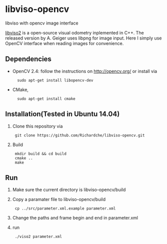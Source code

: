 # libviso-opencv
libviso with opencv image interface

[libviso2](http://www.cvlibs.net/software/libviso/) is a open-source visual odometry inplemented in C++. The released version by A. Geiger uses libpng for image input. Here I simply use OpenCV interface when reading images for convenience.

## Dependencies
* OpenCV 2.4: follow the instructions on http://opencv.org/ or install 
  via 

        sudo apt-get install libopencv-dev
        
* CMake,

        sudo apt-get install cmake

## Installation(Tested in Ubuntu 14.04)
1. Clone this repository via 

        git clone https://github.com/Richardche/libviso-opencv.git

2. Build

        mkdir build && cd build
        cmake ..
        make

## Run
1.  Make sure the current directory is libviso-opencv/build
2. Copy a paramater file to libviso-opencv/build

        cp ../src/parameter.xml.example parameter.xml

3. Change the paths and frame begin and end in parameter.xml
4. run

        ./viso2 parameter.xml

